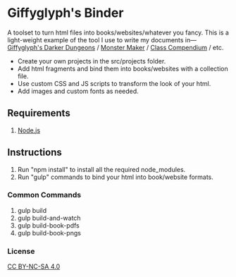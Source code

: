 # Giffyglyph's Binder

A toolset to turn html files into books/websites/whatever you fancy. This is a light-weight example of the tool I use to write my documents in—[Giffyglyph's Darker Dungeons](https://giffyglyph.com/darkerdungeons) / [Monster Maker](https://giffyglyph.com/monstermaker) / [Class Compendium](https://giffyglyph.com/classcompendium) / etc.

* Create your own projects in the src/projects folder.
* Add html fragments and bind them into books/websites with a collection file.
* Use custom CSS and JS scripts to transform the look of your html.
* Add images and custom fonts as needed.

## Requirements

1. [Node.js](https://nodejs.org/en/)

## Instructions

1. Run "npm install" to install all the required node_modules.
2. Run "gulp" commands to bind your html into book/website formats.

### Common Commands

1. gulp build
2. gulp build-and-watch
3. gulp build-book-pdfs
4. gulp build-book-pngs

### License

[CC BY-NC-SA 4.0](https://creativecommons.org/licenses/by-nc-sa/4.0/)